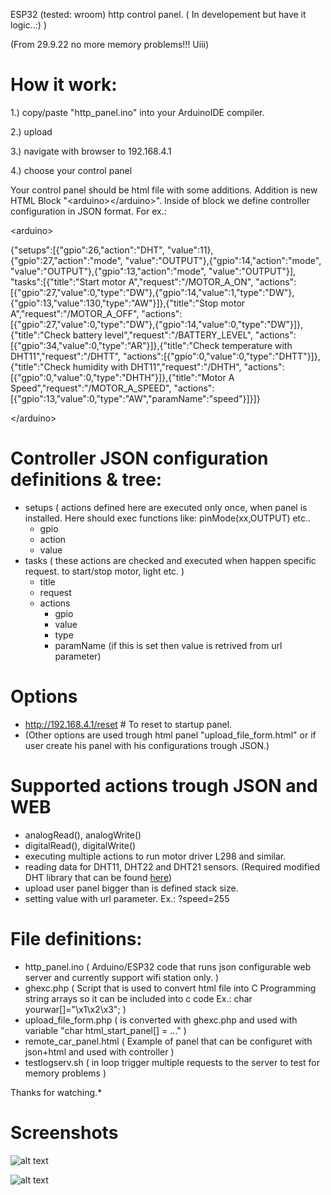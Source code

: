 ESP32 (tested: wroom) http control panel. ( In developement but have it logic..:) )

(From 29.9.22 no more memory problems!!! Uiii)


# How it work:

1.) copy/paste "http_panel.ino" into your ArduinoIDE compiler.

2.) upload

3.) navigate with browser to 192.168.4.1

4.) choose your control panel

Your control panel should be html file with some additions. Addition is new HTML Block "\<arduino>\</arduino>". Inside of block we define controller configuration in JSON format. For ex.:

\<arduino>

{"setups":[{"gpio":26,"action":"DHT", "value":11},{"gpio":27,"action":"mode", "value":"OUTPUT"},{"gpio":14,"action":"mode", "value":"OUTPUT"},{"gpio":13,"action":"mode", "value":"OUTPUT"}], "tasks":[{"title":"Start motor A","request":"/MOTOR_A_ON", "actions":[{"gpio":27,"value":0,"type":"DW"},{"gpio":14,"value":1,"type":"DW"},{"gpio":13,"value":130,"type":"AW"}]},{"title":"Stop motor A","request":"/MOTOR_A_OFF", "actions":[{"gpio":27,"value":0,"type":"DW"},{"gpio":14,"value":0,"type":"DW"}]},{"title":"Check battery level","request":"/BATTERY_LEVEL", "actions":[{"gpio":34,"value":0,"type":"AR"}]},{"title":"Check temperature with DHT11","request":"/DHTT", "actions":[{"gpio":0,"value":0,"type":"DHTT"}]},{"title":"Check humidity with DHT11","request":"/DHTH", "actions":[{"gpio":0,"value":0,"type":"DHTH"}]},{"title":"Motor A Speed","request":"/MOTOR_A_SPEED", "actions":[{"gpio":13,"value":0,"type":"AW","paramName":"speed"}]}]}



\</arduino>



# Controller JSON configuration definitions & tree:
- setups   ( actions defined here are executed only once, when panel is installed. Here should exec functions like: pinMode(xx,OUTPUT) etc..
    - gpio
    - action
    - value
- tasks    ( these actions are checked and executed when happen specific request. to start/stop motor, light etc. )
    - title
    - request
    - actions
        - gpio
        - value
        - type
        - paramName (if this is set then value is retrived from url parameter)

# Options
- http://192.168.4.1/reset      # To reset to startup panel.
- (Other options are used trough html panel "upload_file_form.html" or if user create his panel with his configurations trough JSON.)

# Supported actions trough JSON and WEB
- analogRead(), analogWrite()
- digitalRead(), digitalWrite()
- executing multiple actions to run motor driver L298 and similar.
- reading data for DHT11, DHT22 and DHT21 sensors. (Required modified DHT library that can be found <a href="https://github.com/m5it/DHT_sensor_library_modified">here</a>)
- upload user panel bigger than is defined stack size.
- setting value with url parameter. Ex.: ?speed=255

# File definitions:
 - http_panel.ino    ( Arduino/ESP32 code that runs json configurable web server and currently support wifi station only. )
 - ghexc.php         ( Script that is used to convert html file into C Programming string arrays so it can be included into c code Ex.: char yourwar[]="\x1\x2\x3"; )
 - upload_file_form.php ( is converted with ghexc.php and used with variable "char html_start_panel[] = ..." )
- remote_car_panel.html ( Example of panel that can be configuret with json+html and used with controller )
- testlogserv.sh        ( in loop trigger multiple requests to the server to test for memory problems )


Thanks for watching.*


# Screenshots

![alt text](https://github.com/m5it/http_panel/blob/main/screen2_v0.1.png)

![alt text](https://github.com/m5it/http_panel/blob/main/screen5.png)
